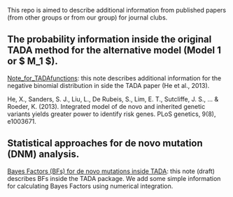 
This repo is aimed to describe additional information from published papers (from other groups or from our group) for journal clubs.

## The probability information inside the original TADA method for the alternative model (Model 1 or $ M_1 $).

[Note_for_TADAfunctions](./file/Note_for_TADAfunctions.pdf): this note describes additional information for the negative binomial distribution in side the TADA paper (He et al., 2013). 

He, X., Sanders, S. J., Liu, L., De Rubeis, S., Lim, E. T., Sutcliffe, J. S., ... & Roeder, K. (2013). Integrated model of de novo and inherited genetic variants yields greater power to identify risk genes. PLoS genetics, 9(8), e1003671.

## Statistical approaches for de novo mutation (DNM) analysis.

[Bayes Factors (BFs) for de novo mutations inside TADA](./file/BF_function.pdf): this note (draft) describes BFs inside the TADA package. We add some simple information for calculating Bayes Factors using numerical integration.